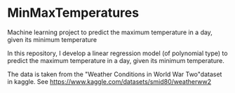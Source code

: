# MinMaxTemperatures
Machine learning project to predict the maximum temperature in a day, given its minimum temperature

In this repository, I develop a linear regression model (of polynomial type) to predict the maximum temperature in a day, given its minimum temperature. 

The data is taken from the "Weather Conditions in World War Two"dataset in kaggle. See https://www.kaggle.com/datasets/smid80/weatherww2

